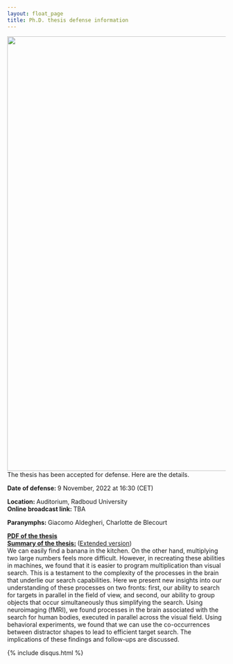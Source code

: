 ```yaml
---
layout: float_page
title: Ph.D. thesis defense information
---
```


<img class="p_post" src="{{site.url}}/assets/phd_invitation.jpg" height="1000" align="left">
<br>
The thesis has been accepted for defense. Here are the details.

<b> Date of defense: </b> 9 November, 2022 at 16:30 (CET)<br>

<b> Location: </b> Auditorium, Radboud University<br>
<b> Online broadcast link: </b> TBA<br>

<b> Paranymphs: </b> Giacomo Aldegheri, Charlotte de Blecourt

<b> [PDF of the thesis][pdf_t] </b><br>
<b> <u>Summary of the thesis:</u> </b> ([Extended version][summary])<br>
We can easily find a banana in the kitchen. On the other hand, multiplying two large numbers feels more difficult. However, in recreating these abilities in machines, we found that it is easier to program multiplication than visual search. This is a testament to the complexity of the processes in the brain that underlie our search capabilities. Here we present new insights into our understanding of these processes on two fronts: first, our ability to search for targets in parallel in the field of view, and second, our ability to group objects that occur simultaneously thus simplifying the search. Using neuroimaging (fMRI), we found processes in the brain associated with the search for human bodies, executed in parallel across the visual field. Using behavioral experiments, we found that we can use the co-occurrences between distractor shapes to lead to efficient target search. The implications of these findings and follow-ups are discussed.

[summary]: https://sushrutthorat.com/2022/08/03/thesis-summary/
[pdf_t]: https://doi.org/10.6084/m9.figshare.21214391.v1

{% include  disqus.html %}
